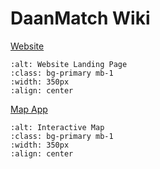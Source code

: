 # DaanMatch Wiki

[Website](https://daanmatch.com/)

```{image} images/website_landing.png
:alt: Website Landing Page
:class: bg-primary mb-1
:width: 350px
:align: center
```

[Map App](https://daanmatch.maps.arcgis.com/apps/webappviewer/index.html?id=97a56b2ab93d44ab87a085445c0ff6dc)

```{image} images/interactive_map.png
:alt: Interactive Map
:class: bg-primary mb-1
:width: 350px
:align: center
```
